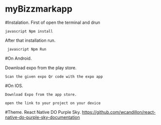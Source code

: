# myBizzmarkapp

#Instalation.
  First of open the terminal and drun
  
  ```javascript Npm install```
  
  After that installation run.
  
  ``` javascript Npm Run```
  
  #On Android.
  
  Download expo from the play store. 
  
    Scan the given expo Qr code with the expo app
  #On IOS.
  
    Download Expo from the app store.
    
    open the link to your project on your device
    
  
  #Theme.
    React Native DO Purple Sky.
    https://github.com/wcandillon/react-native-do-purple-sky-documentation
